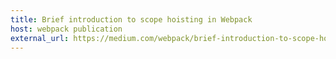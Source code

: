 ```yaml
---
title: Brief introduction to scope hoisting in Webpack
host: webpack publication
external_url: https://medium.com/webpack/brief-introduction-to-scope-hoisting-in-webpack-8435084c171f
---
```

